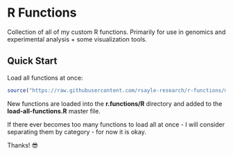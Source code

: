# R Functions

Collection of all of my custom R functions. Primarily for use in genomics and experimental analysis + some visualization tools. 

## Quick Start

Load all functions at once:
```r
source("https://raw.githubusercontent.com/rsayle-research/r-functions/main/R/load-all-functions.R") 
```
New functions are loaded into the **r.functions/R** directory and added to the **load-all-functions.R** master file.

If there ever becomes too many functions to load all at once - I will consider separating them by category - for now it is okay.

Thanks! 😎
